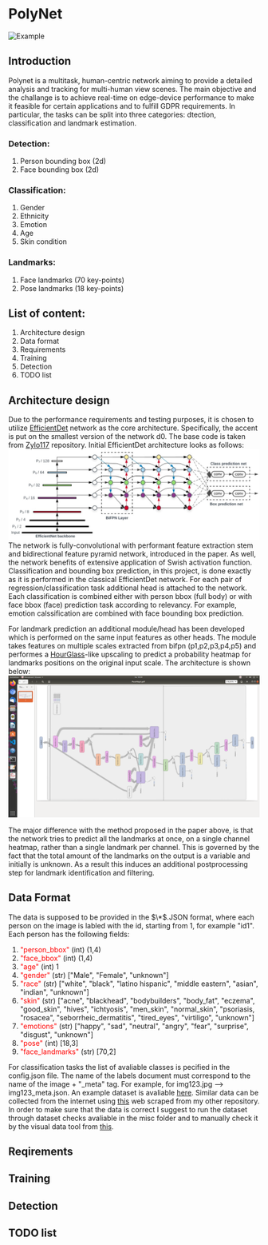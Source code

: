 # PolyNet
![Example](/media/example.gif "Output example")
## Introduction
Polynet is a multitask, human-centric network aiming to provide a detailed analysis and tracking for multi-human view scenes. The main objective and the challange is to achieve real-time on edge-device performance to make it feasible for certain applications and to fulfill GDPR requirements. In particular, the tasks can be split into three categories: dtection, classification and landmark estimation.
### Detection:
1. Person bounding box (2d)
2. Face bounding box (2d)
### Classification:
1. Gender
2. Ethnicity
3. Emotion
4. Age
5. Skin condition
### Landmarks:
1. Face landmarks (70 key-points)
2. Pose landmarks (18 key-points)

## List of content:
1. Architecture design
2. Data format
3. Requirements
3. Training
4. Detection
5. TODO list


## Architecture design
Due to the performance requirements and testing purposes, it is chosen to utilize [EfficientDet](https://arxiv.org/abs/1911.09070) network as the core architecture. Specifically, the accent is put on the smallest version of the network d0. The base code is taken from [Zylo117](https://github.com/zylo117/Yet-Another-EfficientDet-Pytorch) repository. Initial EfficientDet architecture looks as follows: 
![EfficientDet architecture](/media/EfficientDet.jpeg "EfficientDet architecture")
The network is fully-convolutional with performant feature extraction stem and bidirectional feature pyramid network, introduced in the paper. As well, the network benefits of extensive application of Swish activation function. Classification and bounding box prediction, in this project, is done exactly as it is performed  in the classical EfficientDet network. For each pair of regression/classification task additional head is attached to the network. Each classification is combined either with person bbox (full body) or with face bbox (face) prediction task according to relevancy. For example, emotion calssification are combined with face bounding box prediction.

For landmark prediction an additional module/head has been developed which is performed on the same input features as other heads. The module takes features on multiple scales extracted from bifpn (p1,p2,p3,p4,p5) and performes a [HourGlass](https://arxiv.org/abs/1603.06937)-like upscaling to predict a probability heatmap for landmarks positions on the original input scale. The architecture is shown below:
![PoseMap architecture](/media/PoseMap.png "PoseMap architecture")

The major difference with the method proposed in the paper above, is that the network tries to predict all the landmarks at once, on a single channel heatmap, rather than a single landmark per channel. This is governed by the fact that the total amount of the landmarks on the output is a variable and initially is unknown. As a result this induces an additional postprocessing step for landmark identification and filtering.

## Data Format

The data is supposed to be provided in the $\*$.JSON format, where each person on the image is labled with the id, starting from 1, for example "id1".
Each person has the following fields:
1. <span style="color:red">"person_bbox"</span> (int) (1,4)
2. <span style="color:red">"face_bbox"</span> (int) (1,4)
3. <span style="color:red">"age"</span> (int) 1
4. <span style="color:red">"gender"</span> (str) ["Male", "Female", "unknown"]
5. <span style="color:red">"race"</span> (str) ["white", "black", "latino hispanic", "middle eastern", "asian", "indian", "unknown"]
6. <span style="color:red">"skin"</span> (str) ["acne", "blackhead", "bodybuilders", "body_fat", "eczema", "good_skin", "hives", "ichtyosis", "men_skin", "normal_skin", "psoriasis, "rosacea", "seborrheic_dermatitis", "tired_eyes", "virtiligo", "unknown"]
7. <span style="color:red">"emotions"</span> (str) ["happy", "sad", "neutral", "angry", "fear", "surprise", "disgust", "unknown"]
8. <span style="color:red">"pose"</span> (int) [18,3]
9. <span style="color:red">"face_landmarks"</span> (str) [70,2]

For classification tasks the list of avaliable classes is pecified in the config.json file.
The name of the labels document must correspond to the name of the image + "_meta" tag. For example, for img123.jpg --> img123_meta.json.
An example dataset is avaliable [here](). Similar data can be collected from the internet using [this]() web scraped from my other repository.
In order to make sure that the data is correct I suggest to run the dataset through dataset checks avaliable in the misc folder and to manually check it by the visual data tool from [this](repository).

## Reqirements

## Training

## Detection

## TODO list
